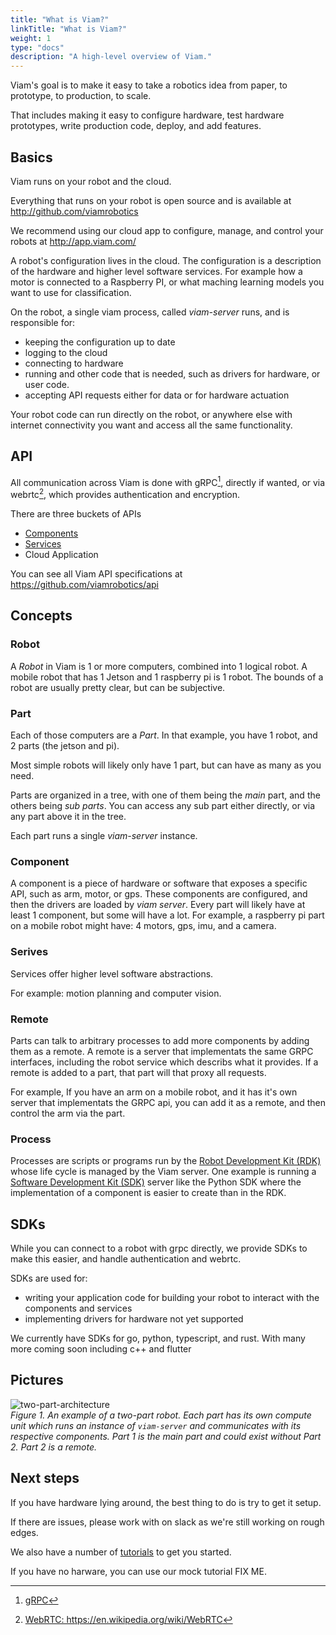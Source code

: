 ```yaml
---
title: "What is Viam?"
linkTitle: "What is Viam?"
weight: 1
type: "docs"
description: "A high-level overview of Viam."
---
```


Viam's goal is to make it easy to take a robotics idea from paper, to prototype, to production, to scale. 

That includes making it easy to configure hardware, test hardware prototypes, write production code, deploy, and add features.

## Basics
Viam runs on your robot and the cloud.

Everything that runs on your robot is open source and is available at http://github.com/viamrobotics 

We recommend using our cloud app to configure, manage, and control your robots at http://app.viam.com/

A robot's configuration lives in the cloud.
The configuration is a description of the hardware and higher level software services.
For example how a motor is connected to a Raspberry PI, or what maching learning models you want to use for classification.

On the robot, a single viam process, called _viam-server_ runs, and is responsible for: 
- keeping the configuration up to date
- logging to the cloud
- connecting to hardware
- running and other code that is needed, such as drivers for hardware, or user code.
- accepting API requests either for data or for hardware actuation

Your robot code can run directly on the robot, or anywhere else with internet connectivity you want and access all the same functionality.

## API

All communication across Viam is done with gRPC[^grpc], directly if wanted, or via webrtc[^webrtc], which provides authentication and encryption.

[^grpc]: <a href="https://grpc.io/" target="_blank">gRPC</a>
[^webrtc]: <a href="https://en.wikipedia.org/wiki/WebRTC)" target="_blank">WebRTC: ht<span></span>tps://en.wikipedia.org/wiki/WebRTC</a> 

There are three buckets of APIs
- [Components](/components)
- [Services](/services)
- Cloud Application

You can see all Viam API specifications at https://github.com/viamrobotics/api

## Concepts

### Robot
A _Robot_ in Viam is 1 or more computers, combined into 1 logical robot.
A mobile robot that has 1 Jetson and 1 raspberry pi is 1 robot.
The bounds of a robot are usually pretty clear, but can be subjective. 

### Part
Each of those computers are a _Part_. In that example, you have 1 robot, and 2 parts (the jetson and pi).

Most simple robots will likely only have 1 part, but can have as many as you need.

Parts are organized in a tree, with one of them being the _main_ part, and the others being _sub parts_.
You can access any sub part either directly, or via any part above it in the tree.

Each part runs a single _viam-server_ instance.

### Component

A component is a piece of hardware or software that exposes a specific API, such as arm, motor, or gps.
These components are configured, and then the drivers are loaded by _viam server_.
Every part will likely have at least 1 component, but some will have a lot.
For example, a raspberry pi part on a mobile robot might have: 4 motors, gps, imu, and a camera.

### Serives

Services offer higher level software abstractions.

For example: motion planning and computer vision.

### Remote

Parts can talk to arbitrary processes to add more components by adding them as a remote.
A remote is a server that implementats the same GRPC interfaces, including the robot service which describs what it provides.
If a remote is added to a part, that part will that proxy all requests.

For example, If you have an arm on a mobile robot, and it has it's own server that implementats the GRPC api, you can add it as a remote, and then control the arm via the part.

### Process
Processes are scripts or programs run by the [Robot Development Kit (RDK)](../../appendix/glossary#rdk_anchor) whose life cycle is managed by the Viam server.
One example is running a [Software Development Kit (SDK)](/product-overviews/sdk-as-server) server like the Python SDK where the implementation of a component is easier to create than in the RDK.

## SDKs

While you can connect to a robot with grpc directly, we provide SDKs to make this easier, and handle authentication and webrtc.

SDKs are used for:
- writing your application code for building your robot to interact with the components and services
- implementing drivers for hardware not yet supported

We currently have SDKs for go, python, typescript, and rust. With many more coming soon including c++ and flutter

## Pictures

![two-part-architecture](../img/overview-two-part-architecture.png)  
_Figure 1.
An example of a two-part robot.
Each part has its own compute unit which runs an instance of `viam-server` and communicates with its respective components.
Part 1 is the main part and could exist without Part 2.
Part 2 is a remote._

## Next steps

If you have hardware lying around, the best thing to do is try to get it setup.

If there are issues, please work with on slack as we're still working on rough edges.

We also have a number of [tutorials](/tutorials) to get you started.

If you have no harware, you can use our mock tutorial FIX ME.


